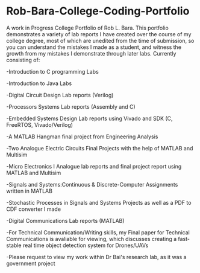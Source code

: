 # Rob-Bara-College-Coding-Portfolio
A work in Progress College Portfolio of Rob L. Bara. This portfolio demonstrates a variety of lab reports I have created over the course of my college degree, most of which are unedited from the time of submission, so you can understand the mistakes I made as a student, and witness the growth from my mistakes I demonstrate through later labs.
Currently consisting of:

-Introduction to C programming Labs 

-Introduction to Java Labs

-Digital Circuit Design Lab reports (Verilog)

-Processors Systems Lab reports (Assembly and C)

-Embedded Systems Design Lab reports using Vivado and SDK (C, FreeRTOS, Vivado/Verilog)

-A MATLAB Hangman final project from Engineering Analysis

-Two Analogue Electric Circuits Final Projects with the help of MATLAB and Multisim

-Micro Electronics I Analogue lab reports and final project report using MATLAB and Multisim

-Signals and Systems:Continuous & Discrete-Computer Assignments written in MATLAB

-Stochastic Processes in Signals and Systems Projects as well as a PDF to CDF converter I made

-Digital Communications Lab reports (MATLAB)

-For Technical Communication/Writing skills, my Final paper for Technical Communications is avaliable for viewing, which discusses creating a fast-stable real time object  detection system for Drones/UAVs 

-Please request to view my work within Dr Bai's research lab, as it was a government project
